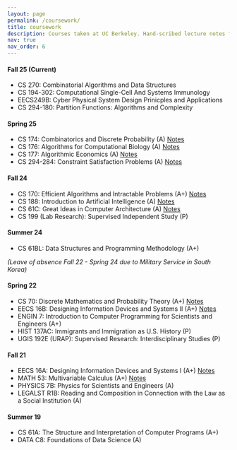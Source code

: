 ```yaml
---
layout: page
permalink: /coursework/
title: coursework
description: Courses taken at UC Berkeley. Hand-scribed lecture notes for selected courses. All notes are free for use.
nav: true
nav_order: 6
---
```


#### Fall 25 (Current)
- CS 270: Combinatorial Algorithms and Data Structures
- CS 194-302: Computational Single-Cell And Systems Immunology
- EECS249B: Cyber Physical System Design Prinicples and Applications
- CS 294-180: Partition Functions: Algorithms and Complexity

#### Spring 25 
- CS 174: Combinatorics and Discrete Probability (A) [Notes](../assets/pdf/class_notes/CS174.pdf)
- CS 176: Algorithms for Computational Biology (A) [Notes](../assets/pdf/class_notes/CS176.pdf)
- CS 177: Algorithmic Economics (A) [Notes](../assets/pdf/class_notes/CS177.pdf)
- CS 294-284: Constraint Satisfaction Problems (A) [Notes](../assets/pdf/class_notes/CS294-CSP.pdf)

#### Fall 24
- CS 170: Efficient Algorithms and Intractable Problems (A+) [Notes](../assets/pdf/class_notes/CS170.pdf)
- CS 188: Introduction to Artificial Intelligence (A) [Notes](../assets/pdf/class_notes/CS188.pdf)
- CS 61C: Great Ideas in Computer Architecture (A) [Notes](../assets/pdf/class_notes/CS61C.pdf)
- CS 199 (Lab Research): Supervised Independent Study (P)

#### Summer 24
- CS 61BL: Data Structures and Programming Methodology (A+)

*(Leave of absence Fall 22 - Spring 24 due to Military Service in South Korea)*

#### Spring 22
- CS 70: Discrete Mathematics and Probability Theory (A+) [Notes](../assets/pdf/class_notes/CS70.pdf)
- EECS 16B: Designing Information Devices and Systems II (A+) [Notes](../assets/pdf/class_notes/EECS16B.pdf)
- ENGIN 7: Introduction to Computer Programming for Scientists and Engineers (A+)
- HIST 137AC: Immigrants and Immigration as U.S. History (P)
- UGIS 192E (URAP): Supervised Research: Interdisciplinary Studies (P)

#### Fall 21
- EECS 16A: Designing Information Devices and Systems I (A+) [Notes](../assets/pdf/class_notes/EECS16A.pdf)
- MATH 53: Multivariable Calculus (A+) [Notes](../assets/pdf/class_notes/MATH53.pdf)
- PHYSICS 7B: Physics for Scientists and Engineers (A)
- LEGALST R1B: Reading and Composition in Connection with the Law as a Social Institution (A)

#### Summer 19
- CS 61A: The Structure and Interpretation of Computer Programs (A+)
- DATA C8: Foundations of Data Science (A)
